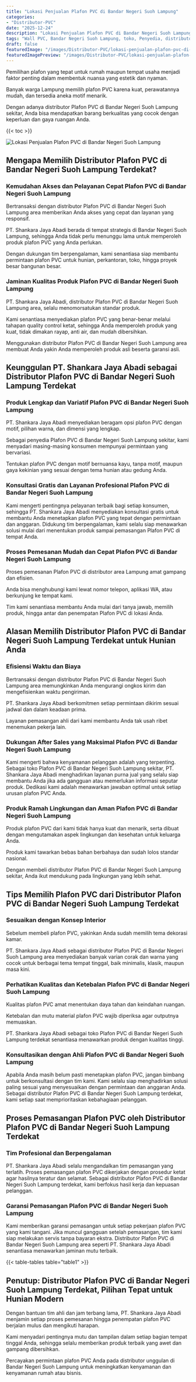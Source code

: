 ```yaml
---
title: "Lokasi Penjualan Plafon PVC di Bandar Negeri Suoh Lampung"
categories:
- "Distributor-PVC"
date: "2025-12-24"
description: "Lokasi Penjualan Plafon PVC di Bandar Negeri Suoh Lampung untuk hunian, office, serta gerai. Material berkualitas, variasi motif, pilihan warna menarik, dengan jasa instalasi oleh tenaga ahli profesional serta jaminan resmi!|Jasa distribusi Plafon PVC di Bandar Negeri Suoh Lampung untuk keperluan rumah, kantor, maupun ritel, beserta produk terbaik dan pemasangan oleh tim berpengalaman serta kepastian resmi.|Alternatif Plafon PVC di Bandar Negeri Suoh Lampung yang terbukti bagi hunian, kantor, dan gerai, dengan material berkualitas dan pemasangan oleh teknisi profesional dan garansi resmi.|Penyediaan Plafon PVC di Bandar Negeri Suoh Lampung bagi hunian, kantor, serta ritel, beserta produk unggulan dan pemasangan dikerjakan oleh teknisi ahli, disertai beserta jaminan resmi.}"
tags: "Wall PVC, Bandar Negeri Suoh Lampung, toko, Penyedia, distributor"
draft: false
featuredImage: "/images/Distributor-PVC/lokasi-penjualan-plafon-pvc-di-bandar-negeri-suoh-lampung.png"
featuredImagePreview: "/images/Distributor-PVC/lokasi-penjualan-plafon-pvc-di-bandar-negeri-suoh-lampung.png"
---
```


Pemilihan plafon yang tepat untuk rumah maupun tempat usaha menjadi faktor penting dalam membentuk nuansa yang estetik dan nyaman.

Banyak warga Lampung memilih plafon PVC karena kuat, perawatannya mudah, dan tersedia aneka motif menarik.

Dengan adanya distributor Plafon PVC di Bandar Negeri Suoh Lampung sekitar, Anda bisa mendapatkan barang berkualitas yang cocok dengan keperluan dan gaya ruangan Anda.

{{< toc >}}

![Lokasi Penjualan Plafon PVC di Bandar Negeri Suoh Lampung](/images/Distributor-PVC/Lokasi-Penjualan-Plafon-PVC-di-Bandar-Negeri-Suoh-Lampung.png)

## Mengapa Memilih Distributor Plafon PVC di Bandar Negeri Suoh Lampung Terdekat?

### Kemudahan Akses dan Pelayanan Cepat Plafon PVC di Bandar Negeri Suoh Lampung

Bertransaksi dengan distributor Plafon PVC di Bandar Negeri Suoh Lampung area memberikan Anda akses yang cepat dan layanan yang responsif.

PT. Shankara Jaya Abadi berada di tempat strategis di Bandar Negeri Suoh Lampung, sehingga Anda tidak perlu menunggu lama untuk memperoleh produk plafon PVC yang Anda perlukan.

Dengan dukungan tim berpengalaman, kami senantiasa siap membantu permintaan plafon PVC untuk hunian, perkantoran, toko, hingga proyek besar bangunan besar.

### Jaminan Kualitas Produk Plafon PVC di Bandar Negeri Suoh Lampung

PT. Shankara Jaya Abadi, distributor Plafon PVC di Bandar Negeri Suoh Lampung area, selalu menomorsatukan standar produk.

Kami senantiasa menyediakan plafon PVC yang benar-benar melalui tahapan quality control ketat, sehingga Anda memperoleh produk yang kuat, tidak dimakan rayap, anti air, dan mudah dibersihkan.

Menggunakan distributor Plafon PVC di Bandar Negeri Suoh Lampung area membuat Anda yakin Anda memperoleh produk asli beserta garansi asli.

## Keunggulan PT. Shankara Jaya Abadi sebagai Distributor Plafon PVC di Bandar Negeri Suoh Lampung Terdekat

### Produk Lengkap dan Variatif Plafon PVC di Bandar Negeri Suoh Lampung

PT. Shankara Jaya Abadi menyediakan beragam opsi plafon PVC dengan motif, pilihan warna, dan dimensi yang lengkap.

Sebagai penyedia Plafon PVC di Bandar Negeri Suoh Lampung sekitar, kami menyadari masing-masing konsumen mempunyai permintaan yang bervariasi.

Tentukan plafon PVC dengan motif bernuansa kayu, tanpa motif, maupun gaya kekinian yang sesuai dengan tema hunian atau gedung Anda.

### Konsultasi Gratis dan Layanan Profesional Plafon PVC di Bandar Negeri Suoh Lampung

Kami mengerti pentingnya pelayanan terbaik bagi setiap konsumen, sehingga PT. Shankara Jaya Abadi menyediakan konsultasi gratis untuk membantu Anda menetapkan plafon PVC yang tepat dengan permintaan dan anggaran. Didukung tim berpengalaman, kami selalu siap menawarkan solusi mulai dari menentukan produk sampai pemasangan Plafon PVC di tempat Anda.

### Proses Pemesanan Mudah dan Cepat Plafon PVC di Bandar Negeri Suoh Lampung

Proses pemesanan Plafon PVC di distributor area Lampung amat gampang dan efisien.

Anda bisa menghubungi kami lewat nomor telepon, aplikasi WA, atau berkunjung ke tempat kami.

Tim kami senantiasa membantu Anda mulai dari tanya jawab, memilih produk, hingga antar dan penempatan Plafon PVC di lokasi Anda.

## Alasan Memilih Distributor Plafon PVC di Bandar Negeri Suoh Lampung Terdekat untuk Hunian Anda

### Efisiensi Waktu dan Biaya

Bertransaksi dengan distributor Plafon PVC di Bandar Negeri Suoh Lampung area memungkinkan Anda mengurangi ongkos kirim dan mengefisienkan waktu pengiriman.

PT. Shankara Jaya Abadi berkomitmen setiap permintaan dikirim sesuai jadwal dan dalam keadaan prima.

Layanan pemasangan ahli dari kami membantu Anda tak usah ribet menemukan pekerja lain.

### Dukungan After Sales yang Maksimal Plafon PVC di Bandar Negeri Suoh Lampung

Kami mengerti bahwa kenyamanan pelanggan adalah yang terpenting. Sebagai toko Plafon PVC di Bandar Negeri Suoh Lampung sekitar, PT. Shankara Jaya Abadi menghadirkan layanan purna jual yang selalu siap membantu Anda jika ada gangguan atau memerlukan informasi seputar produk. Dedikasi kami adalah menawarkan jawaban optimal untuk setiap urusan plafon PVC Anda.

### Produk Ramah Lingkungan dan Aman Plafon PVC di Bandar Negeri Suoh Lampung

Produk plafon PVC dari kami tidak hanya kuat dan menarik, serta dibuat dengan mengutamakan aspek lingkungan dan kesehatan untuk keluarga Anda.

Produk kami tawarkan bebas bahan berbahaya dan sudah lolos standar nasional.

Dengan membeli distributor Plafon PVC di Bandar Negeri Suoh Lampung sekitar, Anda ikut mendukung pada lingkungan yang lebih sehat.

## Tips Memilih Plafon PVC dari Distributor Plafon PVC di Bandar Negeri Suoh Lampung Terdekat

### Sesuaikan dengan Konsep Interior

Sebelum membeli plafon PVC, yakinkan Anda sudah memilih tema dekorasi kamar.

PT. Shankara Jaya Abadi sebagai distributor Plafon PVC di Bandar Negeri Suoh Lampung area menyediakan banyak varian corak dan warna yang cocok untuk berbagai tema tempat tinggal, baik minimalis, klasik, maupun masa kini.

### Perhatikan Kualitas dan Ketebalan Plafon PVC di Bandar Negeri Suoh Lampung

Kualitas plafon PVC amat menentukan daya tahan dan keindahan ruangan.

Ketebalan dan mutu material plafon PVC wajib diperiksa agar outputnya memuaskan.

PT. Shankara Jaya Abadi sebagai toko Plafon PVC di Bandar Negeri Suoh Lampung terdekat senantiasa menawarkan produk dengan kualitas tinggi.

### Konsultasikan dengan Ahli Plafon PVC di Bandar Negeri Suoh Lampung

Apabila Anda masih belum pasti menetapkan plafon PVC, jangan bimbang untuk berkonsultasi dengan tim kami. Kami selalu siap menghadirkan solusi paling sesuai yang menyesuaikan dengan permintaan dan anggaran Anda. Sebagai distributor Plafon PVC di Bandar Negeri Suoh Lampung terdekat, kami setiap saat memprioritaskan kebahagiaan pelanggan.

## Proses Pemasangan Plafon PVC oleh Distributor Plafon PVC di Bandar Negeri Suoh Lampung Terdekat

### Tim Profesional dan Berpengalaman

PT. Shankara Jaya Abadi selalu mengandalkan tim pemasangan yang terlatih. Proses pemasangan plafon PVC dikerjakan dengan prosedur ketat agar hasilnya teratur dan selamat. Sebagai distributor Plafon PVC di Bandar Negeri Suoh Lampung terdekat, kami berfokus hasil kerja dan kepuasan pelanggan.

### Garansi Pemasangan Plafon PVC di Bandar Negeri Suoh Lampung

Kami memberikan garansi pemasangan untuk setiap pekerjaan plafon PVC yang kami tangani. Jika muncul gangguan setelah pemasangan, tim kami siap melakukan servis tanpa bayaran ekstra. Distributor Plafon PVC di Bandar Negeri Suoh Lampung area seperti PT. Shankara Jaya Abadi senantiasa menawarkan jaminan mutu terbaik.

{{< table-tables table="table1" >}}

## Penutup: Distributor Plafon PVC di Bandar Negeri Suoh Lampung Terdekat, Pilihan Tepat untuk Hunian Modern

Dengan bantuan tim ahli dan jam terbang lama, PT. Shankara Jaya Abadi menjamin setiap proses pemesanan hingga penempatan plafon PVC berjalan mulus dan mengikuti harapan.

Kami menyadari pentingnya mutu dan tampilan dalam setiap bagian tempat tinggal Anda, sehingga selalu memberikan produk terbaik yang awet dan gampang dibersihkan.

Percayakan permintaan plafon PVC Anda pada distributor unggulan di Bandar Negeri Suoh Lampung untuk meningkatkan kenyamanan dan kenyamanan rumah atau bisnis.
